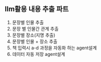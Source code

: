 ## llm활용 내용 추출 파트
1. 문장별 인물 추출
2. 문장 별 인물간 관계 추출
3. 문장별 장소(지명 추출)
4. 문장별 인물 + 장소 추출
5. 책 입력시 a-d 과정을 자동화 하는 agent설계
6. 데이터 자동 저장 agent설계